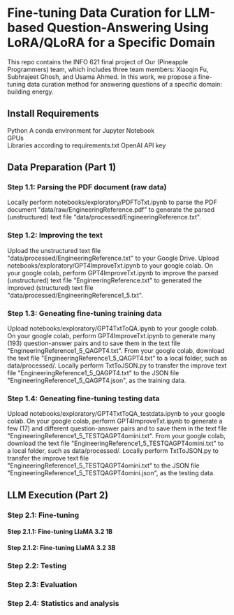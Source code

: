 # Fine-tuning Data Curation for LLM-based Question-Answering Using LoRA/QLoRA for a Specific Domain

This repo contains the INFO 621 final project of Our (Pineapple Programmers) team, which includes three team members: Xiaoqin Fu, Subhrajeet Ghosh, and Usama Ahmed. In this work, we propose a fine-tuning data curation method for answering questions of a specific domain: building energy.

## Install Requirements
  Python
  A conda environment for Jupyter Notebook  
  GPUs  
  Libraries according to requirements.txt
  OpenAI API key
  
## Data Preparation (Part 1)

### Step 1.1: Parsing the PDF document (raw data)
Locally perform notebooks/exploratory/PDFToTxt.ipynb to parse the PDF document "data/raw/EngineeringReference.pdf" to generate the parsed (unstructured) text file "data/processed/EngineeringReference.txt". 
 
### Step 1.2: Improving the text
Upload the unstructured text file "data/processed/EngineeringReference.txt" to your Google Drive.
Upload notebooks/exploratory/GPT4ImproveTxt.ipynb to your google colab.
On your google colab, perform GPT4ImproveTxt.ipynb to improve the parsed (unstructured) text file "EngineeringReference.txt" to generated the improved (structured) text file "data/processed/EngineeringReference1_5.txt".

### Step 1.3: Geneating fine-tuning training data
Upload notebooks/exploratory/GPT4TxtToQA.ipynb to your google colab.
On your google colab, perform GPT4ImproveTxt.ipynb to generate many (193) question-answer pairs and to save them in the text file "EngineeringReference1_5_QAGPT4.txt".
From your google colab, download the text file "EngineeringReference1_5_QAGPT4.txt" to a local folder, such as data/processed/.
Locally perform TxtToJSON.py to transfer the improve text file "EngineeringReference1_5_QAGPT4.txt" to the JSON file "EngineeringReference1_5_QAGPT4.json", as the training data.

### Step 1.4: Geneating fine-tuning testing data
Upload notebooks/exploratory/GPT4TxtToQA_testdata.ipynb to your google colab.
On your google colab, perform GPT4ImproveTxt.ipynb to generate a few (17) and different question-answer pairs and to save them in the text file "EngineeringReference1_5_TESTQAGPT4omini.txt".
From your google colab, download the text file "EngineeringReference1_5_TESTQAGPT4omini.txt" to a local folder, such as data/processed/.
Locally perform TxtToJSON.py to transfer the improve text file "EngineeringReference1_5_TESTQAGPT4omini.txt" to the JSON file "EngineeringReference1_5_TESTQAGPT4omini.json", as the testing data.

## LLM Execution (Part 2)

### Step 2.1: Fine-tuning

#### Step 2.1.1: Fine-tuning LlaMA 3.2 1B
#### Step 2.1.2: Fine-tuning LlaMA 3.2 3B

### Step 2.2: Testing

### Step 2.3: Evaluation

### Step 2.4: Statistics and analysis
